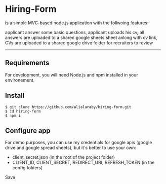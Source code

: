 # Hiring-Form

is a simple MVC-based node.js application with the follwoing features:

applicant answer some basic questions, applicant uploads his cv, 
all answers are uploaded to a shared google sheets sheet anlong with cv link, 
CVs are uploaded to a shared google drive folder for recruiters to review

---
## Requirements

For development, you will need Node.js and npm installed in your environement.

## Install

    $ git clone https://github.com/alialaraby/hiring-form.git
    $ cd hiring-form
    $ npm i

## Configure app

For demo purposes, you can use my credentials for google apis (google drive and google spread sheets),
but it`s better to use your own:

- client_secret.json (in the root of the project folder)
- CLIENT_ID, CLIENT_SECRET, REDIRECT_URI, REFRESH_TOKEN (in the config folders)

 Save